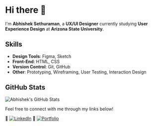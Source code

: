 # Hi there 👋

I'm **Abhishek Sethuraman**, a **UX/UI Designer** currently studying **User Experience Design** at **Arizona State University**.


## Skills
- **Design Tools**: Figma, Sketch
- **Front-End**: HTML, CSS
- **Version Control**: Git, GitHub
- **Other**: Prototyping, Wireframing, User Testing, Interaction Design

## GitHub Stats
![Abhishek's GitHub Stats](https://github-readme-stats.vercel.app/api?username=asethu11&count_private=true&show_icons=true&hide_title=true&hide=prs&theme=dark)

Feel free to connect with me through my links below!

🔗 [![LinkedIn](https://img.shields.io/badge/LinkedIn-0A66C2?style=for-the-badge&logo=linkedin&logoColor=white)]([https://www.linkedin.com/in/your-linkedin-profile](https://www.linkedin.com/in/abhishekramans/))  
🔗 [![Portfolio](https://img.shields.io/badge/Portfolio-000000?style=for-the-badge&logo=portfolio&logoColor=white)](https://abshk.myportfolio.com)

